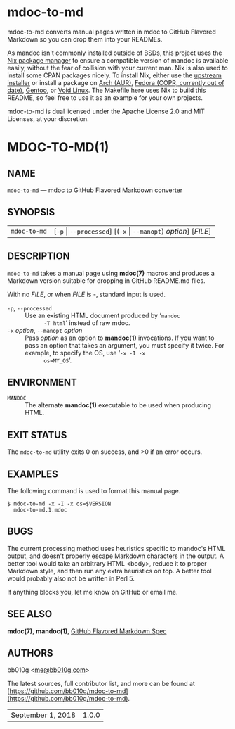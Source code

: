 # mdoc-to-md

mdoc-to-md converts manual pages written in mdoc to GitHub Flavored Markdown so
you can drop them into your READMEs.

As mandoc isn't commonly installed outside of BSDs, this project uses the
[Nix package manager](https://nixos.org/nix/) to ensure a compatible version of
mandoc is available easily, without the fear of collision with your current man.
Nix is also used to install some CPAN packages nicely. To install Nix, either
use the [upstream installer](https://nixos.org/nix/download.html) or install a
package on [Arch (AUR)](https://aur.archlinux.org/packages/nix/),
[Fedora (COPR, currently out of date)](https://copr.fedorainfracloud.org/coprs/petersen/nix/),
[Gentoo](https://packages.gentoo.org/packages/sys-apps/nix), or
[Void Linux](https://github.com/void-linux/void-packages/tree/master/srcpkgs/nix).
The Makefile here uses Nix to build this README, so feel free to use it as an
example for your own projects.

mdoc-to-md is dual licensed under the Apache License 2.0 and MIT Licenses, at
your discretion.

# MDOC-TO-MD(1)


## NAME

`mdoc-to-md` —
mdoc to GitHub Flavored Markdown converter

## SYNOPSIS

<table>
  <tr>
    <td><code>mdoc-to-md</code></td>
    <td>[<code>-p</code> |
      <code>--processed</code>]
      [(<code>-x</code> |
      <code>--manopt</code>)
      <var>option</var>]
      [<var>FILE</var>]</td>
  </tr>
</table>

## DESCRIPTION

`mdoc-to-md` takes a manual page using
  **mdoc(7)** macros and produces a Markdown version
  suitable for dropping in GitHub README.md files.

With no <var>FILE</var>, or when
  <var>FILE</var> is -, standard input is used.
<dl>
  <dt><code>-p</code>,
    <code>--processed</code></dt>
  <dd>Use an existing HTML document produced by ‘<code>mandoc
      -T html</code>’ instead of raw mdoc.</dd>
  <dt><code>-x</code>
    <var>option</var>,
    <code>--manopt</code>
    <var>option</var></dt>
  <dd>Pass <var>option</var> as an option to
      <b>mandoc(1)</b> invocations. If you want to pass an
      option that takes an argument, you must specify it twice. For example, to
      specify the OS, use ‘<code>-x -I -x
      os=MY_OS</code>’.</dd>
</dl>

## ENVIRONMENT

<dl>
  <dt><code>MANDOC</code></dt>
  <dd>The alternate <b>mandoc(1)</b> executable to be used
      when producing HTML.</dd>
</dl>

## EXIT STATUS

The `mdoc-to-md` utility exits 0 on
  success, and &gt;0 if an error occurs.

## EXAMPLES

The following command is used to format this manual page.

```
$ mdoc-to-md -x -I -x os=$VERSION
  mdoc-to-md.1.mdoc
```


## BUGS

The current processing method uses heuristics specific to mandoc's HTML output,
  and doesn't properly escape Markdown characters in the output. A better tool
  would take an arbitrary HTML &lt;body&gt;, reduce it to proper Markdown style,
  and then run any extra heuristics on top. A better tool would probably also
  not be written in Perl 5.

If anything blocks you, let me know on GitHub or email me.

## SEE ALSO

**mdoc(7)**, **mandoc(1)**,
  [GitHub Flavored Markdown Spec](https://github.github.com/gfm/)

## AUTHORS

bb010g
  &lt;[me@bb010g.com](mailto:me@bb010g.com)&gt;

The latest sources, full contributor list, and more can be found at
  [https://github.com/bb010g/mdoc-to-md](https://github.com/bb010g/mdoc-to-md).
<table>
  <tr>
    <td>September 1, 2018</td>
    <td>1.0.0</td>
  </tr>
</table>
